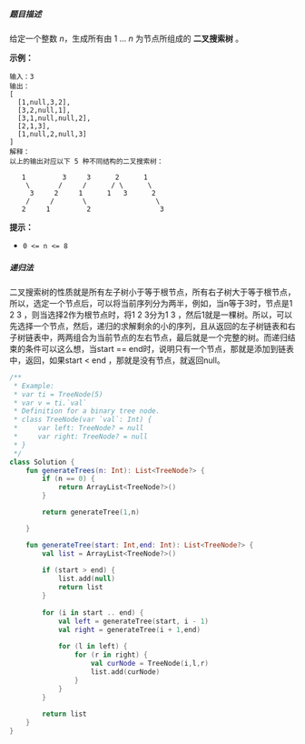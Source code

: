 ##### 题目描述

给定一个整数 *n*，生成所有由 1 ... *n* 为节点所组成的 **二叉搜索树** 。

 

**示例：**

```
输入：3
输出：
[
  [1,null,3,2],
  [3,2,null,1],
  [3,1,null,null,2],
  [2,1,3],
  [1,null,2,null,3]
]
解释：
以上的输出对应以下 5 种不同结构的二叉搜索树：

   1         3     3      2      1
    \       /     /      / \      \
     3     2     1      1   3      2
    /     /       \                 \
   2     1         2                 3
```

 

**提示：**

- `0 <= n <= 8`



##### 递归法

二叉搜索树的性质就是所有左子树小于等于根节点，所有右子树大于等于根节点，所以，选定一个节点后，可以将当前序列分为两半，例如，当n等于3时，节点是1 2 3 ，则当选择2作为根节点时，将1 2 3分为1 3 ，然后1就是一棵树。所以，可以先选择一个节点，然后，递归的求解剩余的小的序列，且从返回的左子树链表和右子树链表中，两两组合为当前节点的左右节点，最后就是一个完整的树。而递归结束的条件可以这么想，当start == end时，说明只有一个节点，那就是添加到链表中，返回，如果start < end ，那就是没有节点，就返回null。

```kotlin
/**
 * Example:
 * var ti = TreeNode(5)
 * var v = ti.`val`
 * Definition for a binary tree node.
 * class TreeNode(var `val`: Int) {
 *     var left: TreeNode? = null
 *     var right: TreeNode? = null
 * }
 */
class Solution {
    fun generateTrees(n: Int): List<TreeNode?> {
        if (n == 0) {
            return ArrayList<TreeNode?>()
        }

        return generateTree(1,n)

    }

    fun generateTree(start: Int,end: Int): List<TreeNode?> {
        val list = ArrayList<TreeNode?>()
        
        if (start > end) {
            list.add(null) 
            return list
        }
        
        for (i in start .. end) {
            val left = generateTree(start, i - 1)
            val right = generateTree(i + 1,end)
            
            for (l in left) {
                for (r in right) {
                    val curNode = TreeNode(i,l,r)
                    list.add(curNode)
                }
            }
        }
        
        return list
    }
}
```

